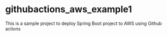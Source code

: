 # githubactions_aws_example1
This is a sample project to deploy Spring Boot project to AWS using Github actions
